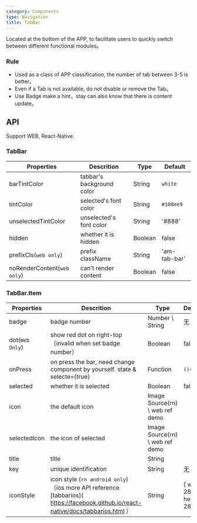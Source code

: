 ```yaml
---
category: Components
type: Navigation
title: TabBar
---
```


Located at the bottom of the APP, to facilitate users to quickly switch between different functional modules。

### Rule
- Used as a class of APP classification, the number of tab between 3-5 is better。
- Even if a Tab is not available, do not disable or remove the Tab。
- Use Badge make a hint，stay can also know that there is content update。

## API

Support WEB, React-Native.

### TabBar

Properties | Descrition | Type | Default
-----------|------------|------|--------
| barTintColor        | tabbar's background color                     | String   | `white`            |
| tintColor         | selected's font color                               | String | `#108ee9`         |
| unselectedTintColor       | unselected's font color  | String | '#888'           |
| hidden       | whether it is hidden  | Boolean | false           |
| prefixCls(`web only`) | prefix className  | String   | 'am-tab-bar'      |
| noRenderContent(`web only`) | can't render content  | Boolean   |   false   |

### TabBar.Item

Properties | Descrition | Type | Default
-----------|------------|------|--------
| badge  | badge number  | Number \ String           | 无     |
| dot(`Web Only`)  | show red dot on right-top（invalid when set badge number）  | Boolean            |  false  |
| onPress  | on press the bar, need change component by yourself. state & selecte={true} | Function | `(){}`     |
| selected  | whether it is selected | Boolean | false     |
| icon  | the default icon | Image Source(rn) \ web ref demo |      |
| selectedIcon  |  the icon of selected | Image Source(rn) \ web ref demo |      |
| title  |  title | String |      |
| key  |  unique identification | String |   无   |
| iconStyle  |  icon style (`rn android only`)（ios more API reference [tabbarios]( https://facebook.github.io/react-native/docs/tabbarios.html ） | String | { width: 28, height: 28 }     |

